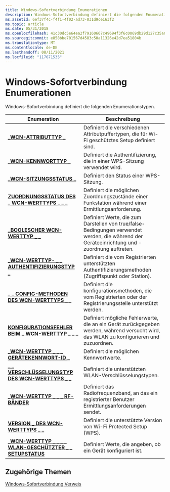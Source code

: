```yaml
---
title: Windows-Sofortverbindung Enumerationen
description: Windows-Sofortverbindung definiert die folgenden Enumerationstypen.
ms.assetid: 6ef37f4c-f4f1-4f02-ad73-031d9ce163f2
ms.topic: article
ms.date: 05/31/2018
ms.openlocfilehash: 41c30dc5e64ea2f79160667c49694f3f6c0069db29d127c35a054a559ac70789
ms.sourcegitcommit: e858bbe701567d4583c50a11326e42d7ea51804b
ms.translationtype: MT
ms.contentlocale: de-DE
ms.lasthandoff: 08/11/2021
ms.locfileid: "117671535"
---
```

# <a name="windows-connect-now-enumerations"></a>Windows-Sofortverbindung Enumerationen

Windows-Sofortverbindung definiert die folgenden Enumerationstypen.



| Enumeration                                                                                             | Beschreibung                                                                                                                   |
|---------------------------------------------------------------------------------------------------------|-------------------------------------------------------------------------------------------------------------------------------|
| [**\_WCN-ATTRIBUTTYP \_**](/windows/win32/api/wcntypes/ne-wcntypes-wcn_attribute_type)                                                      | Definiert die verschiedenen Attributpuffertypen, die für Wi-Fi geschütztes Setup definiert sind.<br/>                                      |
| [**\_WCN-KENNWORTTYP \_**](/windows/win32/api/wcndevice/ne-wcndevice-wcn_password_type)                                                        | Definiert die Authentifizierung, die in einer WPS-Sitzung verwendet wird. <br/>                                                    |
| [**\_WCN-SITZUNGSSTATUS \_**](/windows/win32/api/wcndevice/ne-wcndevice-wcn_session_status)                                                      | Definiert den Status einer WPS-Sitzung.<br/>                                                                               |
| [**ZUORDNUNGSSTATUS DES \_ WCN-WERTTYPS \_ \_ \_**](/windows/win32/api/wcntypes/ne-wcntypes-wcn_value_type_association_state)                        | Definiert die möglichen Zuordnungszustände einer Funkstation während einer Ermittlungsanforderung.<br/>                          |
| [**\_BOOLESCHER WCN-WERTTYP \_ \_**](/windows/win32/api/wcntypes/ne-wcntypes-wcn_value_type_boolean)                                             | Definiert Werte, die zum Darstellen von true/false-Bedingungen verwendet werden, die während der Geräteeinrichtung und -zuordnung auftreten.<br/>            |
| [**\_WCN-WERTTYP- \_ \_ AUTHENTIFIZIERUNGSTYP \_**](/windows/win32/api/wcntypes/ne-wcntypes-wcn_value_type_authentication_type)                    | Definiert die vom Registrierten unterstützten Authentifizierungsmethoden (Zugriffspunkt oder Station).<br/>                            |
| [**\_ \_ CONFIG-METHODEN DES WCN-WERTTYPS \_ \_**](/windows/win32/api/wcntypes/ne-wcntypes-wcn_value_type_config_methods)                              | Definiert die konfigurationsmethoden, die vom Registrierten oder der Registrierungsstelle unterstützt werden.<br/>                                          |
| [**KONFIGURATIONSFEHLER BEIM \_ WCN-WERTTYP \_ \_ \_**](/windows/win32/api/wcntypes/ne-wcntypes-wcn_value_type_configuration_error)                    | Definiert mögliche Fehlerwerte, die an ein Gerät zurückgegeben werden, während versucht wird, das WLAN zu konfigurieren und zuzuordnen.<br/> |
| [**\_WCN-WERTTYP \_ \_ \_ GERÄTEKENNWORT-ID \_**](/windows/win32/api/wcntypes/ne-wcntypes-wcn_value_type_device_password_id)                     | Definiert die möglichen Kennwortwerte.<br/>                                                                              |
| [**\_ \_ VERSCHLÜSSELUNGSTYP DES WCN-WERTTYPS \_ \_**](/windows/win32/api/wcntypes/ne-wcntypes-wcn_value_type_encryption_type)                            | Definiert die unterstützten WLAN-Verschlüsselungstypen.<br/>                                                                       |
| [**\_WCN-WERTTYP \_ \_ \_ RF-BÄNDER**](/windows/win32/api/wcntypes/ne-wcntypes-wcn_value_type_rf_bands)                                          | Definiert das Radiofrequenzband, an das ein registrierter Benutzer Ermittlungsanforderungen sendet.<br/>                                    |
| [**VERSION \_ DES WCN-WERTTYPS \_ \_**](/windows/win32/api/wcntypes/ne-wcntypes-wcn_value_type_version)                                             | Definiert die unterstützte Version von Wi-Fi Protected Setup (WPS).<br/>                                                      |
| [**\_WCN-WERTTYP \_ \_ \_ \_ WLAN-GESCHÜTZTER \_ \_ SETUPSTATUS**](/windows/win32/api/wcntypes/ne-wcntypes-wcn_value_type_wi_fi_protected_setup_state) | Definiert Werte, die angeben, ob ein Gerät konfiguriert ist.<br/>                                                            |



 

## <a name="related-topics"></a>Zugehörige Themen

<dl> <dt>

[Windows-Sofortverbindung Verweis](windows-connect-now-reference.md)
</dt> </dl>

 

 






